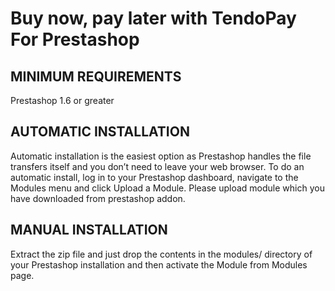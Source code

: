 # Buy now, pay later with TendoPay For Prestashop


## MINIMUM REQUIREMENTS
Prestashop 1.6 or greater

## AUTOMATIC INSTALLATION

Automatic installation is the easiest option as Prestashop handles the file transfers itself and you don’t need to leave your web browser. To do an automatic install, log in to your Prestashop dashboard, navigate to the Modules menu and click Upload a Module. Please upload module which you have downloaded from prestashop addon.

## MANUAL INSTALLATION
Extract the zip file and just drop the contents in the modules/ directory of your Prestashop installation and then activate the Module from Modules page.
